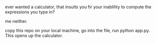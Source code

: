 ever wanted a calculator, that insults you fir your inablility to compute the
expressions you type in?

me neither.


copy this repo on your local machine, go into the file, run python app.py.
This opens up the calculator.
